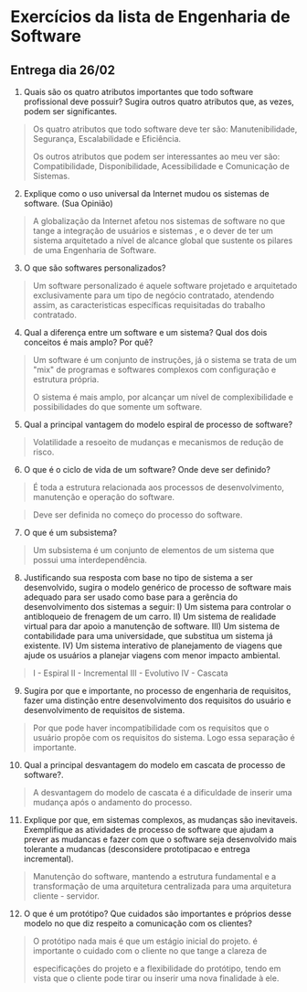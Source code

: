 # Exercícios da lista de Engenharia de Software
## Entrega dia 26/02

1. Quais são os quatro atributos importantes que todo software profissional
deve possuir? Sugira outros quatro atributos que, as vezes, podem ser
significantes.

  > Os quatro atributos que todo software deve ter são: Manutenibilidade, Segurança, Escalabilidade e Eficiência. 
  >
  > Os outros atributos que podem ser interessantes ao meu ver são: Compatibilidade, Disponibilidade, Acessibilidade e Comunicação de Sistemas.
  
2. Explique como o uso universal da Internet mudou os sistemas de software. (Sua Opinião)

  > A globalização da Internet afetou nos sistemas de software no que tange a integração de usuários e sistemas , e o dever de ter um sistema arquitetado a nível de alcance        global que sustente os pilares de uma Engenharia de Software.
    
3. O que são softwares personalizados?

  > Um software personalizado é aquele software projetado e arquitetado exclusivamente para um tipo de negócio contratado, atendendo assim, as caracteristicas específicas     requisitadas do trabalho contratado.  
   
  
4. Qual a diferença entre um software e um sistema? Qual dos dois
conceitos é mais amplo? Por quê?

  > Um software é um conjunto de instruções, já o sistema se trata de um "mix" de programas e softwares complexos com configuração e estrutura própria.
  >
  > O sistema é mais amplo, por alcançar um nível de complexibilidade e possibilidades do que somente um software.
  
5. Qual a principal vantagem do modelo espiral de processo de software?

  > Volatilidade a resoeito de mudanças e mecanismos de redução de risco.
  
6. O que é o ciclo de vida de um software? Onde deve ser definido?

  > É toda a estrutura relacionada aos processos de desenvolvimento, manutenção e operação do software.
  
  > Deve ser definida no começo do processo do software.
  
7. O que é um subsistema?

  > Um subsistema é um conjunto de elementos de um sistema que possui uma interdependência.
  
8. Justificando sua resposta com base no tipo de sistema a ser
desenvolvido, sugira o modelo genérico de processo de software mais
adequado para ser usado como base para a gerência do desenvolvimento
dos sistemas a seguir:
I) Um sistema para controlar o antibloqueio de frenagem de um carro.
II) Um sistema de realidade virtual para dar apoio a manutenção de software.
III) Um sistema de contabilidade para uma universidade, que substitua um
sistema já existente.
IV) Um sistema interativo de planejamento de viagens que ajude os usuários
a planejar viagens com menor impacto ambiental.

  > I - Espiral
  > II - Incremental
  > III - Evolutivo
  > IV - Cascata
  
9. Sugira por que e importante, no processo de engenharia de requisitos,
fazer uma distinção entre desenvolvimento dos requisitos do usuário e
desenvolvimento de requisitos de sistema.

  > Por que pode haver incompatibilidade com os requisitos que o usuário propõe com os requisitos do sistema. Logo essa separação é importante.
  
10. Qual a principal desvantagem do modelo em cascata de processo de
software?.

  > A desvantagem do modelo de cascata é a dificuldade de inserir uma mudança após o andamento do processo.
  
11. Explique por que, em sistemas complexos, as mudanças são inevitaveis.
Exemplifique as atividades de processo de software que ajudam a prever
as mudancas e fazer com que o software seja desenvolvido mais tolerante
a mudancas (desconsidere prototipacao e entrega incremental).

  > Manutenção do software, mantendo a estrutura fundamental e a transformação de uma arquitetura centralizada para uma arquitetura cliente - servidor.
  
12. O que é um protótipo? Que cuidados são importantes e próprios desse
modelo no que diz respeito a comunicação com os clientes?

  > O protótipo nada mais é que um  estágio inicial do projeto. é importante o cuidado com o cliente no que tange a clareza de 
  >
  > especificações do projeto e a flexibilidade do protótipo, tendo em vista que o cliente pode tirar ou inserir uma nova finalidade à ele.    
   

